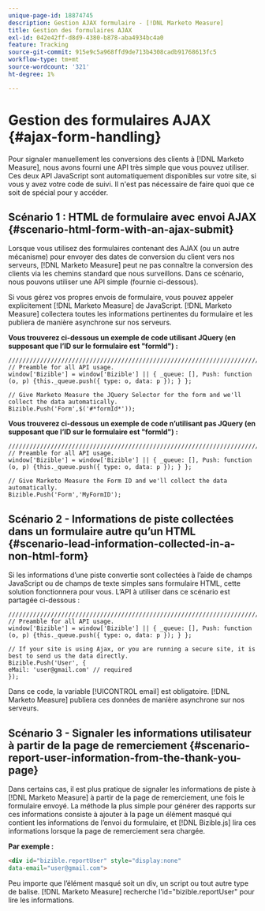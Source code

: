```yaml
---
unique-page-id: 18874745
description: Gestion AJAX formulaire - [!DNL Marketo Measure]
title: Gestion des formulaires AJAX
exl-id: 042e42ff-d8d9-4380-b878-aba4934bc4a0
feature: Tracking
source-git-commit: 915e9c5a968ffd9de713b4308cadb91768613fc5
workflow-type: tm+mt
source-wordcount: '321'
ht-degree: 1%

---
```


# Gestion des formulaires AJAX {#ajax-form-handling}

Pour signaler manuellement les conversions des clients à [!DNL Marketo Measure], nous avons fourni une API très simple que vous pouvez utiliser. Ces deux API JavaScript sont automatiquement disponibles sur votre site, si vous y avez votre code de suivi. Il n&#39;est pas nécessaire de faire quoi que ce soit de spécial pour y accéder.

## Scénario 1 : HTML de formulaire avec envoi AJAX {#scenario-html-form-with-an-ajax-submit}

Lorsque vous utilisez des formulaires contenant des AJAX (ou un autre mécanisme) pour envoyer des dates de conversion du client vers nos serveurs, [!DNL Marketo Measure] peut ne pas connaître la conversion des clients via les chemins standard que nous surveillons. Dans ce scénario, nous pouvons utiliser une API simple (fournie ci-dessous).

Si vous gérez vos propres envois de formulaire, vous pouvez appeler explicitement [!DNL Marketo Measure] de JavaScript. [!DNL Marketo Measure] collectera toutes les informations pertinentes du formulaire et les publiera de manière asynchrone sur nos serveurs.

**Vous trouverez ci-dessous un exemple de code utilisant JQuery (en supposant que l’ID sur le formulaire est &quot;formId&quot;) :**

```jquery
///////////////////////////////////////////////////////////////////////  
// Preamble for all API usage.  
window['Bizible'] = window['Bizible'] || { _queue: [], Push: function (o, p) {this._queue.push({ type: o, data: p }); } };  
  
// Give Marketo Measure the JQuery Selector for the form and we'll collect the data automatically.  
Bizible.Push('Form',$('#*formId*'));
```

**Vous trouverez ci-dessous un exemple de code n’utilisant pas JQuery (en supposant que l’ID sur le formulaire est &quot;formId&quot;) :**

```jquery
///////////////////////////////////////////////////////////////////////  
// Preamble for all API usage.  
window['Bizible'] = window['Bizible'] || { _queue: [], Push: function (o, p) {this._queue.push({ type: o, data: p }); } };  
  
// Give Marketo Measure the Form ID and we'll collect the data automatically.
Bizible.Push('Form','MyFormID');
```

## Scénario 2 - Informations de piste collectées dans un formulaire autre qu’un HTML {#scenario-lead-information-collected-in-a-non-html-form}

Si les informations d’une piste convertie sont collectées à l’aide de champs JavaScript ou de champs de texte simples sans formulaire HTML, cette solution fonctionnera pour vous. L’API à utiliser dans ce scénario est partagée ci-dessous :

```jquery
///////////////////////////////////////////////////////////////////////  
// Preamble for all API usage.  
window['Bizible'] = window['Bizible'] || { _queue: [], Push: function (o, p) {this._queue.push({ type: o, data: p }); } };  
  
// If your site is using Ajax, or you are running a secure site, it is best to send us the data directly.  
Bizible.Push('User', {
eMail: 'user@gmail.com' // required  
});  
```

Dans ce code, la variable [!UICONTROL email] est obligatoire. [!DNL Marketo Measure] publiera ces données de manière asynchrone sur nos serveurs.

## Scénario 3 - Signaler les informations utilisateur à partir de la page de remerciement {#scenario-report-user-information-from-the-thank-you-page}

Dans certains cas, il est plus pratique de signaler les informations de piste à [!DNL Marketo Measure] à partir de la page de remerciement, une fois le formulaire envoyé. La méthode la plus simple pour générer des rapports sur ces informations consiste à ajouter à la page un élément masqué qui contient les informations de l’envoi du formulaire, et [!DNL Bizible.js] lira ces informations lorsque la page de remerciement sera chargée.

**Par exemple :**

```html
<div id="bizible.reportUser" style="display:none"  
data-email="user@gmail.com">  
```

Peu importe que l’élément masqué soit un div, un script ou tout autre type de balise. [!DNL Marketo Measure] recherche l’id=&quot;bizible.reportUser&quot; pour lire les informations.
